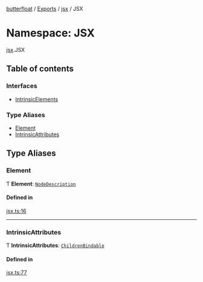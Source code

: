[butterfloat](../README.md) / [Exports](../modules.md) / [jsx](jsx.md) / JSX

# Namespace: JSX

[jsx](jsx.md).JSX

## Table of contents

### Interfaces

- [IntrinsicElements](../interfaces/jsx.JSX.IntrinsicElements.md)

### Type Aliases

- [Element](jsx.JSX.md#element)
- [IntrinsicAttributes](jsx.JSX.md#intrinsicattributes)

## Type Aliases

### Element

Ƭ **Element**: [`NodeDescription`](../modules.md#nodedescription)

#### Defined in

[jsx.ts:16](https://github.com/WorldMaker/butterfloat/blob/0ebaadf/jsx.ts#L16)

___

### IntrinsicAttributes

Ƭ **IntrinsicAttributes**: [`ChildrenBindable`](../interfaces/ChildrenBindable.md)

#### Defined in

[jsx.ts:77](https://github.com/WorldMaker/butterfloat/blob/0ebaadf/jsx.ts#L77)
